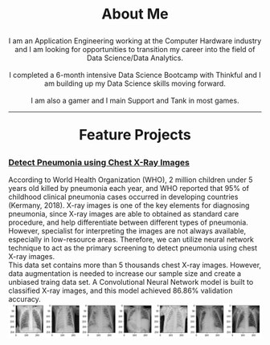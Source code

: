 <p style="text-align: center;font-size:200%;font-weight:bold;">About Me</p>

<p align="center">
I am an Application Engineering working at the Computer Hardware industry and I am looking for opportunities to transition my career      into the field of Data Science/Data Analytics. 
<br/><br/>
I completed a 6-month intensive Data Science Bootcamp with Thinkful and I am building up my Data Science skills moving forward. 
<br/><br/>
I am also a gamer and I main Support and Tank in most games.
</p>

---

<p style="text-align: center;font-size:200%;font-weight:bold;">Feature Projects</p>

### [Detect Pneumonia using Chest X-Ray Images](https://github.com/jatlukze/Thinkful_Projects/blob/master/Final/Thinkful_Final_Capstone_Project_Detect_Pneumonia_using_Chest_X_Ray_Images.ipynb)
According to World Health Organization (WHO), 2 million children under 5 years old killed by pneumonia each year, and WHO reported that 95% of childhood clinical pneumonia cases occurred in developing countries (Kermany, 2018). X-ray images is one of the key elements for diagnosing pneumonia, since X-ray images are able to obtained as standard care procedure, and help differentiate between different types of pneumonia. However, specialist for interpreting the images are not always available, especially in low-resource areas. Therefore, we can utilize neural network technique to act as the primary screening to detect pneumonia using chest X-ray images.
<br/>
This data set contains more than 5 thousands chest X-ray images. However, data augmentation is needed to increase our sample size and create a unbiased traing data set. A Convolutional Neural Network model is built to classified X-ray images, and this model achieved 86.86% validation accuracy. 
<img src="images/pneumonia.png?raw=true"/>
